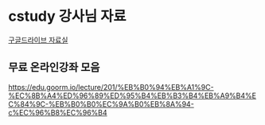 ﻿# cstudy 강사님 자료


[구글드라이브 자료실](https://drive.google.com/drive/folders/0B2SIfUvbN7xEZUd1ZG44T2dmNFE?usp=sharing)


## 무료 온라인강좌 모음

https://edu.goorm.io/lecture/201/%EB%B0%94%EB%A1%9C-%EC%8B%A4%ED%96%89%ED%95%B4%EB%B3%B4%EB%A9%B4%EC%84%9C-%EB%B0%B0%EC%9A%B0%EB%8A%94-c%EC%96%B8%EC%96%B4

